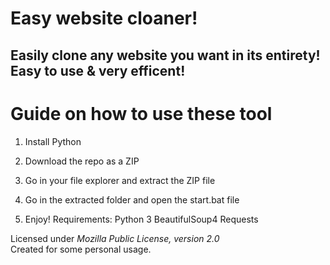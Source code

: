 # Easy website cloaner! 
  
## Easily clone any website you want in its entirety! Easy to use & very efficent! 

# Guide on how to use these tool
  
1. Install Python
 
2. Download the repo as a ZIP  

3. Go in your file explorer and extract the ZIP file
 
4. Go in the extracted folder and open the start.bat file  
 
5. Enjoy!
Requirements: 
    Python 3
    BeautifulSoup4
    Requests 

Licensed under *Mozilla Public License, version 2.0*  
Created for some personal usage.  